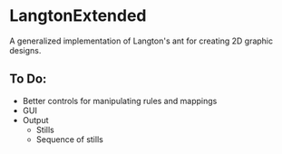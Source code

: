# LangtonExtended

A generalized implementation of Langton's ant for creating 2D graphic designs.

## To Do:

* Better controls for manipulating rules and mappings
* GUI
* Output
	* Stills
	* Sequence of stills
